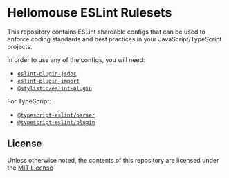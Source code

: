 # Hellomouse ESLint Rulesets

This repository contains ESLint shareable configs that can be used to enforce coding standards and best practices in your JavaScript/TypeScript projects.

In order to use any of the configs, you will need:

- [`eslint-plugin-jsdoc`](https://www.npmjs.com/package/eslint-plugin-jsdoc)
- [`eslint-plugin-import`](https://www.npmjs.com/package/eslint-plugin-import)
- [`@stylistic/eslint-plugin`](https://www.npmjs.com/package/@stylistic/eslint-plugin)

For TypeScript:

- [`@typescript-eslint/parser`](https://www.npmjs.com/package/@typescript-eslint/parser)
- [`@typescript-eslint/plugin`](https://www.npmjs.com/package/@typescript-eslint/plugin)

## License
Unless otherwise noted, the contents of this repository are licensed under the [MIT License](LICENSE)
